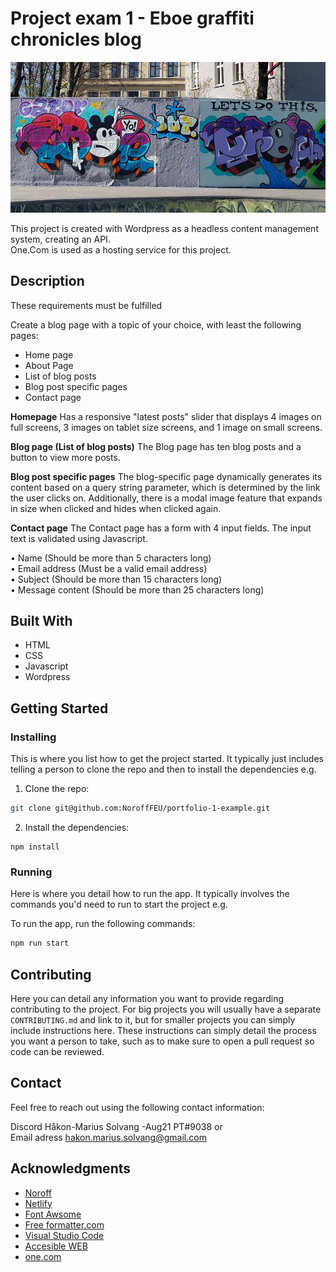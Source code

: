 # Project exam 1 - Eboe graffiti chronicles blog


![image](https://github.com/Noroff-FEU-Assignments/project-exam-1-hakon-marius/blob/main/images/samesize/homepage.jpg)

This project is created with Wordpress as a headless content management system, creating an API.  
One.Com is used as a hosting service for this project.

## Description

These requirements must be fulfilled  

Create a blog page with a topic of your choice, with least the following pages:
-	Home page
-	About Page
-	List of blog posts
-	Blog post specific pages
-	Contact page

<b>Homepage</b> 
Has a responsive "latest posts" slider that displays 4 images on full screens, 3 images on tablet size screens, and 1 image on small screens.  

<b>Blog page (List of blog posts)</b>
The Blog page has ten blog posts and a button to view more posts.

<b>Blog post specific pages</b>
The blog-specific page dynamically generates its content based on a query string parameter, which is determined by the link the user clicks on. Additionally, there is a modal image feature that expands in size when clicked and hides when clicked again.

<b>Contact page</b>
The Contact page has a form with 4 input fields. The input text is validated using Javascript.  

•	Name (Should be more than 5 characters long)  
•	Email address (Must be a valid email address)  
•	Subject (Should be more than 15 characters long)  
•	Message content (Should be more than 25 characters long)



## Built With
- HTML
- CSS
- Javascript
- Wordpress

## Getting Started

### Installing

This is where you list how to get the project started. It typically just includes telling a person to clone the repo and then to install the dependencies e.g.

1. Clone the repo:

```bash
git clone git@github.com:NoroffFEU/portfolio-1-example.git
```

2. Install the dependencies:

```
npm install
```

### Running

Here is where you detail how to run the app. It typically involves the commands you'd need to run to start the project e.g.

To run the app, run the following commands:

```bash
npm run start
```

## Contributing

Here you can detail any information you want to provide regarding contributing to the project. For big projects you will usually have a separate `CONTRIBUTING.md` and link to it, but for smaller projects you can simply include instructions here. These instructions can simply detail the process you want a person to take, such as to make sure to open a pull request so code can be reviewed.

## Contact
Feel free to reach out using the following contact information:  

Discord Håkon-Marius Solvang -Aug21 PT#9038 or  
Email adress hakon.marius.solvang@gmail.com

## Acknowledgments  

* [Noroff](https://www.noroff.no/studier/fagskole/nettverk-it-sikkerhet?gclid=Cj0KCQjwmZejBhC_ARIsAGhCqndTNlhYI4B0Ge7Ua9g_TC4Ewe92ocpNh8a9DusiM8oxyfmKOWZTn1waAkfKEALw_wcB)
* [Netlify](https://www.netlify.com/)
* [Font Awsome](https://fontawesome.com/)
* [Free formatter.com](https://www.freeformatter.com/html-validator.html)
* [Visual Studio Code](https://code.visualstudio.com/)
* [Accesible WEB](https://accessibleweb.com/website-accessibility-checker/?page_url=https%3A%2F%2Fsnazzy-conkies-f91116.netlify.app%2F)
* [one.com](https://www.one.com/en/)
